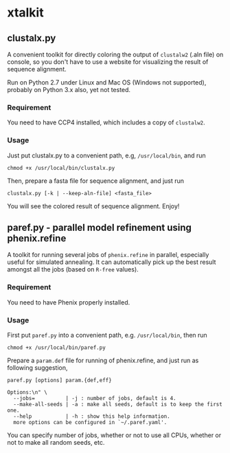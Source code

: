 # xtalkit

## clustalx.py

A convenient toolkit for directly coloring the output of `clustalw2` (.aln file) on console, so you don't have to use a website for visualizing the result of sequence alignment.

Run on Python 2.7 under Linux and Mac OS (Windows not supported), probably on Python 3.x also, yet not tested.

### Requirement

You need to have CCP4 installed, which includes a copy of `clustalw2`.

### Usage

Just put clustalx.py to a convenient path, e.g, `/usr/local/bin`, and run

```shell
chmod +x /usr/local/bin/clustalx.py
```

Then, prepare a fasta file for sequence alignment, and just run

```shell
clustalx.py [-k | --keep-aln-file] <fasta_file>
```

You will see the colored result of sequence alignment. Enjoy!

## paref.py - parallel model refinement using phenix.refine

A toolkit for running several jobs of `phenix.refine` in parallel, especially useful for simulated annealing. It can automatically pick up the best result amongst all the jobs (based on `R-free` values).

### Requirement

You need to have Phenix properly installed.

### Usage

First put `paref.py` into a convenient path, e.g. `/usr/local/bin`, then run

```shell
chmod +x /usr/local/bin/paref.py
```

Prepare a `param.def` file for running of phenix.refine, and just run as following suggestion,

```shell
paref.py [options] param.{def,eff}

Options:\n" \
  --jobs=          | -j : number of jobs, default is 4.
  --make-all-seeds | -a : make all seeds, default is to keep the first one.
  --help           | -h : show this help information.
  more options can be configured in `~/.paref.yaml'.
```

You can specify number of jobs, whether or not to use all CPUs, whether or not to make all random seeds, etc.
